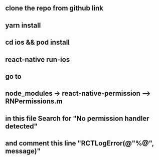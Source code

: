 <!----------------------- for setup ---------------------->

## clone the repo from github link
## yarn install
## cd ios && pod install
## react-native run-ios

<!----------------------- if app crashes after splash ---------------------->
## go to
## node_modules -> react-native-permission --> RNPermissions.m
## in this file Search for "No permission handler detected"
## and comment this line "RCTLogError(@"%@", message)"

